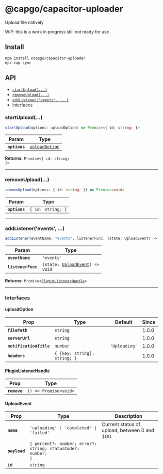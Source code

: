 # @capgo/capacitor-uploader

Upload file natively

WIP: this is a work in progress still not ready for use

## Install

```bash
npm install @capgo/capacitor-uploader
npx cap sync
```

## API

<docgen-index>

* [`startUpload(...)`](#startupload)
* [`removeUpload(...)`](#removeupload)
* [`addListener('events', ...)`](#addlistenerevents-)
* [Interfaces](#interfaces)

</docgen-index>

<docgen-api>
<!--Update the source file JSDoc comments and rerun docgen to update the docs below-->

### startUpload(...)

```typescript
startUpload(options: uploadOption) => Promise<{ id: string; }>
```

| Param         | Type                                                  |
| ------------- | ----------------------------------------------------- |
| **`options`** | <code><a href="#uploadoption">uploadOption</a></code> |

**Returns:** <code>Promise&lt;{ id: string; }&gt;</code>

--------------------


### removeUpload(...)

```typescript
removeUpload(options: { id: string; }) => Promise<void>
```

| Param         | Type                         |
| ------------- | ---------------------------- |
| **`options`** | <code>{ id: string; }</code> |

--------------------


### addListener('events', ...)

```typescript
addListener(eventName: "events", listenerFunc: (state: UploadEvent) => void) => Promise<PluginListenerHandle>
```

| Param              | Type                                                                    |
| ------------------ | ----------------------------------------------------------------------- |
| **`eventName`**    | <code>'events'</code>                                                   |
| **`listenerFunc`** | <code>(state: <a href="#uploadevent">UploadEvent</a>) =&gt; void</code> |

**Returns:** <code>Promise&lt;<a href="#pluginlistenerhandle">PluginListenerHandle</a>&gt;</code>

--------------------


### Interfaces


#### uploadOption

| Prop                    | Type                                    | Default                  | Since |
| ----------------------- | --------------------------------------- | ------------------------ | ----- |
| **`filePath`**          | <code>string</code>                     |                          | 1.0.0 |
| **`serverUrl`**         | <code>string</code>                     |                          | 1.0.0 |
| **`notificationTitle`** | <code>number</code>                     | <code>'Uploading'</code> | 1.0.0 |
| **`headers`**           | <code>{ [key: string]: string; }</code> |                          | 1.0.0 |


#### PluginListenerHandle

| Prop         | Type                                      |
| ------------ | ----------------------------------------- |
| **`remove`** | <code>() =&gt; Promise&lt;void&gt;</code> |


#### UploadEvent

| Prop          | Type                                                                    | Description                                  |
| ------------- | ----------------------------------------------------------------------- | -------------------------------------------- |
| **`name`**    | <code>'uploading' \| 'completed' \| 'failed'</code>                     | Current status of upload, between 0 and 100. |
| **`payload`** | <code>{ percent?: number; error?: string; statusCode?: number; }</code> |                                              |
| **`id`**      | <code>string</code>                                                     |                                              |

</docgen-api>
